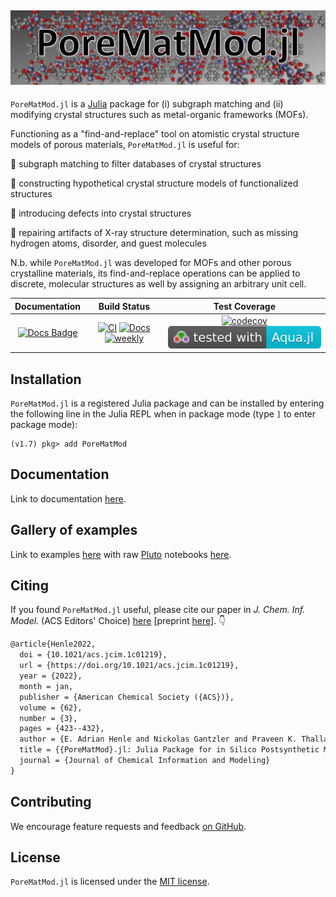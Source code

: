 ![logo.JPG](logo.jpg)
---

`PoreMatMod.jl` is a [Julia](https://julialang.org/) package for (i) subgraph matching and (ii) modifying crystal structures such as metal-organic frameworks (MOFs).

Functioning as a "find-and-replace" tool on atomistic crystal structure models of porous materials, `PoreMatMod.jl` is useful for:

:hammer: subgraph matching to filter databases of crystal structures

:hammer: constructing hypothetical crystal structure models of functionalized structures

:hammer: introducing defects into crystal structures

:hammer: repairing artifacts of X-ray structure determination, such as missing hydrogen atoms, disorder, and guest molecules

N.b. while `PoreMatMod.jl` was developed for MOFs and other porous crystalline materials, its find-and-replace operations can be applied to discrete, molecular structures as well by assigning an arbitrary unit cell.

| **Documentation** | **Build Status** | **Test Coverage** |
|:---:|:---:|:---:|
| [![Docs Badge](https://img.shields.io/badge/docs-dev-blue.svg)](https://SimonEnsemble.github.io/PoreMatMod.jl/dev) | [![CI](https://github.com/SimonEnsemble/PoreMatMod.jl/actions/workflows/CI_build.yml/badge.svg)](https://github.com/SimonEnsemble/PoreMatMod.jl/actions/workflows/CI_build.yml) [![Docs](https://github.com/SimonEnsemble/PoreMatMod.jl/actions/workflows/doc_deployment.yml/badge.svg)](https://github.com/SimonEnsemble/PoreMatMod.jl/actions/workflows/doc_deployment.yml) [![weekly](https://github.com/SimonEnsemble/PoreMatMod.jl/actions/workflows/weekly.yml/badge.svg)](https://github.com/SimonEnsemble/PoreMatMod.jl/actions/workflows/weekly.yml) | [![codecov](https://codecov.io/gh/SimonEnsemble/PoreMatMod.jl/branch/master/graph/badge.svg?token=Z9VMLXS3U9)](https://codecov.io/gh/SimonEnsemble/PoreMatMod.jl) [![Aqua QA](https://raw.githubusercontent.com/JuliaTesting/Aqua.jl/master/badge.svg)](https://github.com/JuliaTesting/Aqua.jl) |


## Installation
`PoreMatMod.jl` is a registered Julia package and can be installed by entering the following line in the Julia REPL when in package mode (type `]` to enter package mode):

```
(v1.7) pkg> add PoreMatMod
```

## Documentation

Link to documentation [here](https://simonensemble.github.io/PoreMatMod.jl/dev).

## Gallery of examples

Link to examples [here](https://simonensemble.github.io/PoreMatMod.jl/dev/examples/) with raw [Pluto](https://github.com/fonsp/Pluto.jl) notebooks [here](https://github.com/SimonEnsemble/PoreMatMod.jl/tree/master/examples).

## Citing

If you found `PoreMatMod.jl` useful, please cite our paper in *J. Chem. Inf. Model.* (ACS Editors' Choice) [here](https://pubs.acs.org/doi/10.1021/acs.jcim.1c01219) [preprint [here](https://chemrxiv.org/engage/chemrxiv/article-details/615cf5127d3da5dd7bee4a22)]. :point_down:

```latex
@article{Henle2022,
  doi = {10.1021/acs.jcim.1c01219},
  url = {https://doi.org/10.1021/acs.jcim.1c01219},
  year = {2022},
  month = jan,
  publisher = {American Chemical Society ({ACS})},
  volume = {62},
  number = {3},
  pages = {423--432},
  author = {E. Adrian Henle and Nickolas Gantzler and Praveen K. Thallapally and Xiaoli Z. Fern and Cory M. Simon},
  title = {{PoreMatMod}.jl: Julia Package for in Silico Postsynthetic Modification of Crystal Structure Models},
  journal = {Journal of Chemical Information and Modeling}
}
```
## Contributing

We encourage feature requests and feedback [on GitHub](https://github.com/SimonEnsemble/PoreMatMod.jl/issues).

## License
`PoreMatMod.jl` is licensed under the [MIT license](./LICENSE).

